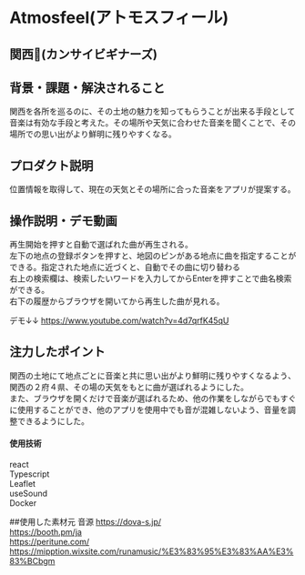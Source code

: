 # Atmosfeel(アトモスフィール)
<!-- プロダクト名に変更してください -->

<!-- ![プロダクト名](https://kc3.me/cms/wp-content/uploads/2023/11/2b1b6d9083182c0ce0aeb60000b4d7a7.png) -->
<!-- プロダクト名・イメージ画像を差し変えてください -->

## 関西🔰(カンサイビギナーズ)

## 背景・課題・解決されること

関西を各所を巡るのに、その土地の魅力を知ってもらうことが出来る手段として音楽は有効な手段と考えた。その場所や天気に合わせた音楽を聞くことで、その場所での思い出がより鮮明に残りやすくなる。

## プロダクト説明

位置情報を取得して、現在の天気とその場所に合った音楽をアプリが提案する。

## 操作説明・デモ動画

<!-- 開発したプロダクトの操作説明について入力してください。また、操作説明デモ動画があれば、埋め込みやリンクを記載してください -->
再生開始を押すと自動で選ばれた曲が再生される。<br>
左下の地点の登録ボタンを押すと、地図のピンがある地点に曲を指定することができる。指定された地点に近づくと、自動でその曲に切り替わる<br>
右上の検索欄は、検索したいワードを入力してからEnterを押すことで曲名検索ができる。<br>
右下の履歴からブラウザを開いてから再生した曲が見れる。

デモ↓↓
https://www.youtube.com/watch?v=4d7qrfK45qU


## 注力したポイント

<!-- 開発したプロダクトの中で、特に注力して作成した箇所・ポイントについて入力してください -->
関西の土地にて地点ごとに音楽と共に思い出がより鮮明に残りやすくなるよう、 関西の２府４県、その場の天気をもとに曲が選ばれるようにした。<br>
また、ブラウザを開くだけで音楽が選ばれるため、他の作業をしながらでもすぐに使用することができ、他のアプリを使用中でも音が混雑しないよう、音量を調整できるようにした。

#### 使用技術
react<br>
Typescript<br>
Leaflet<br>
useSound<br>
Docker

##使用した素材元
音源
https://dova-s.jp/<br>
https://booth.pm/ja<br>
https://peritune.com/<br>
https://mipption.wixsite.com/runamusic/%E3%83%95%E3%83%AA%E3%83%BCbgm


